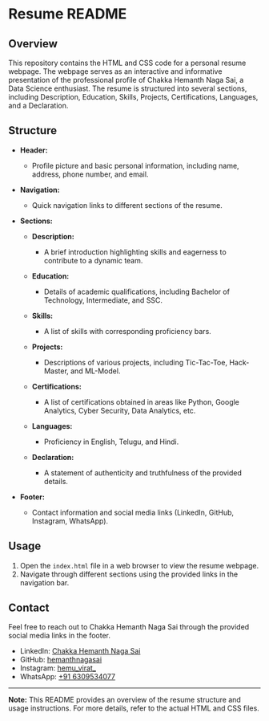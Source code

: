 # Resume README

## Overview
This repository contains the HTML and CSS code for a personal resume webpage. The webpage serves as an interactive and informative presentation of the professional profile of Chakka Hemanth Naga Sai, a Data Science enthusiast. The resume is structured into several sections, including Description, Education, Skills, Projects, Certifications, Languages, and a Declaration.

## Structure

- **Header:**
  - Profile picture and basic personal information, including name, address, phone number, and email.

- **Navigation:**
  - Quick navigation links to different sections of the resume.

- **Sections:**
  - **Description:**
    - A brief introduction highlighting skills and eagerness to contribute to a dynamic team.

  - **Education:**
    - Details of academic qualifications, including Bachelor of Technology, Intermediate, and SSC.

  - **Skills:**
    - A list of skills with corresponding proficiency bars.

  - **Projects:**
    - Descriptions of various projects, including Tic-Tac-Toe, Hack-Master, and ML-Model.

  - **Certifications:**
    - A list of certifications obtained in areas like Python, Google Analytics, Cyber Security, Data Analytics, etc.

  - **Languages:**
    - Proficiency in English, Telugu, and Hindi.

  - **Declaration:**
    - A statement of authenticity and truthfulness of the provided details.

- **Footer:**
  - Contact information and social media links (LinkedIn, GitHub, Instagram, WhatsApp).

## Usage
1. Open the `index.html` file in a web browser to view the resume webpage.
2. Navigate through different sections using the provided links in the navigation bar.

## Contact
Feel free to reach out to Chakka Hemanth Naga Sai through the provided social media links in the footer.

- LinkedIn: [Chakka Hemanth Naga Sai](https://www.linkedin.com/in/hemanth-chakka-5126111a9)
- GitHub: [hemanthnagasai](https://github.com/hemanthnagasai)
- Instagram: [hemu_virat_](https://instagram.com/hemu_virat_)
- WhatsApp: [+91 6309534077](https://wa.me/6309534077)

---

**Note:** This README provides an overview of the resume structure and usage instructions. For more details, refer to the actual HTML and CSS files.
